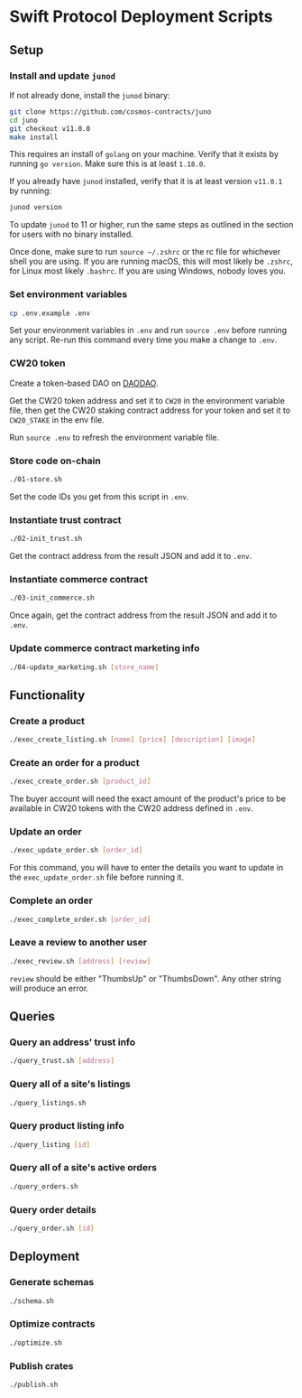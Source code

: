 # Swift Protocol Deployment Scripts

## Setup

### Install and update `junod`

If not already done, install the `junod` binary:

```bash
git clone https://github.com/cosmos-contracts/juno
cd juno
git checkout v11.0.0
make install
```

This requires an install of `golang` on your machine. Verify that it exists by running `go version`. Make sure this is at least `1.18.0`.

If you already have `junod` installed, verify that it is at least version `v11.0.1` by running:

```bash
junod version
```

To update `junod` to 11 or higher, run the same steps as outlined in the section for users with no binary installed.

Once done, make sure to run `source ~/.zshrc` or the rc file for whichever shell you are using. If you are running macOS, this will most likely be `.zshrc`, for Linux most likely `.bashrc`. If you are using Windows, nobody loves you.

### Set environment variables

```bash
cp .env.example .env
```

Set your environment variables in `.env` and run `source .env` before running any script. Re-run this command every time you make a change to `.env`.

### CW20 token

Create a token-based DAO on [DAODAO](https://testnet.daodao.zone).

Get the CW20 token address and set it to `CW20` in the environment variable file, then get the CW20 staking contract address for your token and set it to `CW20_STAKE` in the env file.

Run `source .env` to refresh the environment variable file.

### Store code on-chain

```bash
./01-store.sh
```

Set the code IDs you get from this script in `.env`.

### Instantiate trust contract

```bash
./02-init_trust.sh
```

Get the contract address from the result JSON and add it to `.env`.

### Instantiate commerce contract

```bash
./03-init_commerce.sh
```

Once again, get the contract address from the result JSON and add it to `.env`.

### Update commerce contract marketing info

```bash
./04-update_marketing.sh [store_name]
```

## Functionality

### Create a product

```bash
./exec_create_listing.sh [name] [price] [description] [image]
```

### Create an order for a product

```bash
./exec_create_order.sh [product_id]
```

The buyer account will need the exact amount of the product's price to be available in CW20 tokens with the CW20 address defined in `.env`.

### Update an order

```bash
./exec_update_order.sh [order_id]
```

For this command, you will have to enter the details you want to update in the `exec_update_order.sh` file before running it.

### Complete an order

```bash
./exec_complete_order.sh [order_id]
```

### Leave a review to another user

```bash
./exec_review.sh [address] [review]
```

`review` should be either "ThumbsUp" or "ThumbsDown". Any other string will produce an error.

## Queries

### Query an address' trust info

```bash
./query_trust.sh [address]
```

### Query all of a site's listings

```bash
./query_listings.sh
```

### Query product listing info

```bash
./query_listing [id]
```

### Query all of a site's active orders

```bash
./query_orders.sh
```

### Query order details

```bash
./query_order.sh [id]
```

## Deployment

### Generate schemas

```bash
./schema.sh
```

### Optimize contracts

```bash
./optimize.sh
```

### Publish crates

```bash
./publish.sh
```
